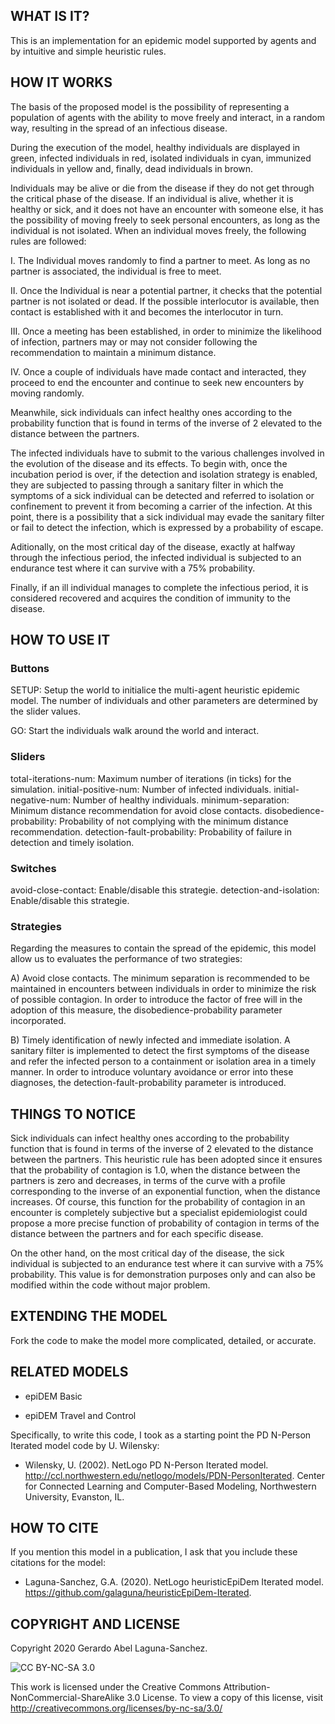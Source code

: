 ## WHAT IS IT?
This is an implementation for an epidemic model supported by agents and by intuitive and simple heuristic rules. 

## HOW IT WORKS

The basis of the proposed model is the possibility of representing a population of agents with the ability to move freely and interact, in a random way, resulting in the spread of an infectious disease.

During the execution of the model, healthy individuals are displayed in green, infected individuals in red, isolated individuals in cyan, immunized individuals in yellow and, finally, dead individuals in brown.

Individuals may be alive or die from the disease if they do not get through the critical phase of the disease. If an individual is alive, whether it is healthy or sick, and it does not have an encounter with someone else, it has the possibility of moving freely to seek personal encounters, as long as the individual is not isolated. When an individual moves freely, the following rules are followed:

I. The Individual moves randomly to find a partner to meet. As long as no partner is associated, the individual is free to meet. 

II. Once the Individual is near a potential partner, it checks that the potential partner is not isolated or dead. If the possible interlocutor is available, then contact is established with it and becomes the interlocutor in turn. 

III. Once a meeting has been established, in order to minimize the likelihood of infection, partners may or may not consider following the recommendation to maintain a minimum distance.

IV. Once a couple of individuals have made contact and interacted, they proceed to end the encounter and continue to seek new encounters by moving randomly.

Meanwhile, sick individuals can infect healthy ones according to the probability function that is found in terms of the inverse of 2 elevated to the distance between the partners.

The infected individuals have to submit to the various challenges involved in the evolution of the disease and its effects.  To begin with, once the incubation period is over, if the detection and isolation strategy is enabled, they are subjected to passing through a sanitary filter in which the symptoms of a sick individual can be detected and referred to isolation or confinement to prevent it from becoming a carrier of the infection. At this point, there is a possibility that a sick individual may evade the sanitary filter or fail to detect the infection, which is expressed by a probability of escape.

Aditionally, on the most critical day of the disease, exactly at halfway through the infectious period, the infected individual is subjected to an endurance test where it can survive with a 75% probability. 

Finally, if an ill individual manages to complete the infectious period, it is considered recovered and acquires the condition of immunity to the disease.

## HOW TO USE IT

### Buttons

SETUP: Setup the world to initialice the multi-agent heuristic epidemic model. The number of individuals and other parameters are determined by the slider values.

GO: Start the individuals walk around the world and interact.

### Sliders

total-iterations-num: Maximum number of iterations (in ticks) for the simulation.
initial-positive-num: Number of infected individuals.
initial-negative-num: Number of healthy individuals.
minimum-separation: Minimum distance recommendation for avoid close contacts.
disobedience-probability: Probability of not complying with the minimum distance recommendation.
detection-fault-probability: Probability of failure in detection and timely isolation.

### Switches

avoid-close-contact: Enable/disable this strategie.
detection-and-isolation: Enable/disable this strategie.

### Strategies

Regarding the measures to contain the spread of the epidemic, this model allow us to evaluates the performance of two strategies:

A) Avoid close contacts. The minimum separation is recommended to be maintained in encounters between individuals in order to minimize the risk of possible contagion. In order to introduce the factor of free will in the adoption of this measure, the disobedience-probability parameter incorporated.

B) Timely identification of newly infected and immediate isolation. A sanitary filter is implemented to detect the first symptoms of the disease and refer the infected person to a containment or isolation area in a timely manner. In order to introduce voluntary avoidance or error into these diagnoses, the detection-fault-probability parameter is introduced.


## THINGS TO NOTICE

Sick individuals can infect healthy ones according to the probability function that is found in terms of the inverse of 2 elevated to the distance between the partners. This heuristic rule has been adopted since it ensures that the probability of contagion is 1.0, when the distance between the partners is zero and decreases, in terms of the curve with a profile corresponding to the inverse of an exponential function, when the distance increases. Of course, this function for the probability of contagion in an encounter is completely subjective but a specialist epidemiologist could propose a more precise function of probability of contagion in terms of the distance between the partners and for each specific disease.

On the other hand, on the most critical day of the disease, the sick individual is subjected to an endurance test where it can survive with a 75% probability. This value is for demonstration purposes only and can also be modified within the code without major problem.


## EXTENDING THE MODEL

Fork the code to make the model more complicated, detailed, or accurate.


## RELATED MODELS

- epiDEM Basic

- epiDEM Travel and Control

Specifically, to write this code, I took as a starting point the PD N-Person Iterated model code by U. Wilensky:

* Wilensky, U. (2002). NetLogo PD N-Person Iterated model. http://ccl.northwestern.edu/netlogo/models/PDN-PersonIterated. Center for Connected Learning and Computer-Based Modeling, Northwestern University, Evanston, IL.

## HOW TO CITE

If you mention this model in a publication, I ask that you include these citations for the model:

* Laguna-Sanchez, G.A. (2020).  NetLogo heuristicEpiDem Iterated model.  https://github.com/galaguna/heuristicEpiDem-Iterated. 

## COPYRIGHT AND LICENSE

Copyright 2020 Gerardo Abel Laguna-Sanchez.

![CC BY-NC-SA 3.0](http://i.creativecommons.org/l/by-nc-sa/3.0/88x31.png)

This work is licensed under the Creative Commons Attribution-NonCommercial-ShareAlike 3.0 License.  To view a copy of this license, visit http://creativecommons.org/licenses/by-nc-sa/3.0/ 
